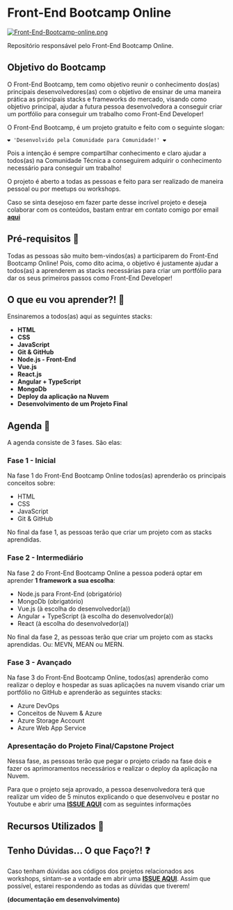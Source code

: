 # Front-End Bootcamp Online

[![Front-End-Bootcamp-online.png](https://i.postimg.cc/prfnrgtB/Front-End-Bootcamp-online.png)](https://postimg.cc/y3NNrpxJ)

Repositório responsável pelo Front-End Bootcamp Online.

## Objetivo do Bootcamp

O Front-End Bootcamp, tem como objetivo reunir o conhecimento dos(as) principais desenvolvedores(as) com o objetivo de ensinar de uma maneira prática as principais stacks e frameworks do mercado, visando como objetivo principal, ajudar a futura pessoa desenvolvedora a conseguir criar um portfólio para conseguir um trabalho como Front-End Developer!

O Front-End Bootcamp, é um projeto gratuito e feito com o seguinte slogan:

```
❤️ 'Desenvolvido pela Comunidade para Comunidade!' ❤️
```

Pois a intenção é sempre compartilhar conhecimento e claro ajudar a todos(as) na Comunidade Técnica a conseguirem adquirir o conhecimento necessário para conseguir um trabalho!

O projeto é aberto a todas as pessoas e feito para ser realizado de maneira pessoal ou por meetups ou workshops. 

Caso se sinta desejoso em fazer parte desse incrível projeto e deseja colaborar com os conteúdos, bastam entrar em contato comigo por email **[aqui](gllemos@microsoft.com)**

## Pré-requisitos 📌

Todas as pessoas são muito bem-vindos(as) a participarem do Front-End Bootcamp Online! Pois, como dito acima, o objetivo é justamente ajudar a todos(as) a aprenderem as stacks necessárias para criar um portfólio para dar os seus primeiros passos como Front-End Developer!

## O que eu vou aprender?! 📕

Ensinaremos a todos(as) aqui as seguintes stacks:

- **HTML**
- **CSS**
- **JavaScript**
- **Git & GitHub**
- **Node.js - Front-End**
- **Vue.js**
- **React.js**
- **Angular + TypeScript**
- **MongoDb**
- **Deploy da aplicação na Nuvem**
- **Desenvolvimento de um Projeto Final**

## Agenda 📒

A agenda consiste de 3 fases. São elas:

### Fase 1 - Inicial

Na fase 1 do Front-End Bootcamp Online todos(as) aprenderão os principais conceitos sobre:

- HTML
- CSS
- JavaScript
- Git & GitHub

No final da fase 1, as pessoas terão que criar um projeto com as stacks aprendidas.

### Fase 2 - Intermediário

Na fase 2 do Front-End Bootcamp Online a pessoa poderá optar em aprender **1 framework a sua escolha**:

- Node.js para Front-End (obrigatório)
- MongoDb (obrigatório)
- Vue.js (à escolha do desenvolvedor(a))
- Angular + TypeScript (à escolha do desenvolvedor(a))
- React (à escolha do desenvolvedor(a))

No final da fase 2, as pessoas terão que criar um projeto com as stacks aprendidas. Ou: MEVN, MEAN ou MERN.

### Fase 3 - Avançado

Na fase 3 do Front-End Bootcamp Online, todos(as) aprenderão como realizar o deploy e hospedar as suas aplicações na nuvem visando criar um portfólio no GitHub e aprenderão as seguintes stacks:

- Azure DevOps
- Conceitos de Nuvem & Azure
- Azure Storage Account
- Azure Web App Service

### Apresentação do Projeto Final/Capstone Project

Nessa fase, as pessoas terão que pegar o projeto criado na fase dois e fazer os aprimoramentos necessários e realizar o deploy da aplicação na Nuvem.

Para que o projeto seja aprovado, a pessoa desenvolvedora terá que realizar um vídeo de 5 minutos explicando o que desenvolveu e postar no Youtube e abrir uma **[ISSUE AQUI]()** com as seguintes informações

## Recursos Utilizados 🚀

## Tenho Dúvidas... O que Faço?! ❓

Caso tenham dúvidas aos códigos dos projetos relacionados aos workshops, sintam-se a vontade em abrir uma **[ISSUE AQUI](https://github.com/glaucia86/vuejs-workshop/issues)**. Assim que possível, estarei respondendo as todas as dúvidas que tiverem!


**(documentação em desenvolvimento)**


